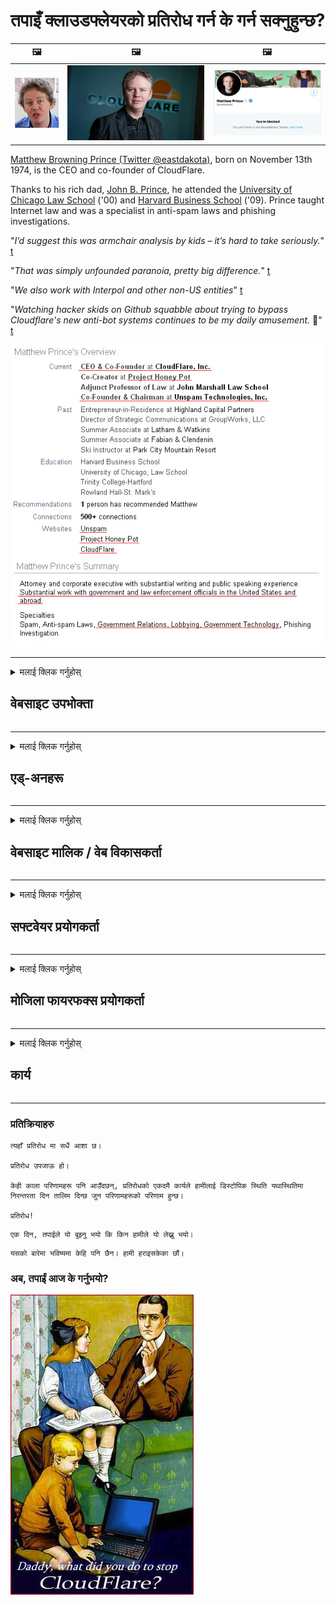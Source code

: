 # तपाइँ क्लाउडफ्लेयरको प्रतिरोध गर्न के गर्न सक्नुहुन्छ?

| 🖼 | 🖼 | 🖼 |
| --- | --- | --- |
| ![](../image/matthew_prince_teen.jpg) | ![](../image/matthew_prince.jpg) | ![](../image/blockedbymatthewprince.jpg) |


[Matthew Browning Prince (Twitter @eastdakota)](https://twitter.com/eastdakota), born on November 13th 1974, is the CEO and co-founder of CloudFlare.

Thanks to his rich dad, [John B. Prince](http://web.archive.org/web/20081002173414/http://www.mufranchisee.com/article/453/), he attended the [University of Chicago Law School](https://en.wikipedia.org/wiki/University_of_Chicago_Law_School) ('00) and [Harvard Business School](https://en.wikipedia.org/wiki/Harvard_Business_School) ('09). Prince taught Internet law and was a specialist in anti-spam laws and phishing investigations.


"*I’d suggest this was armchair analysis by kids – it’s hard to take seriously.*" [t](https://www.theguardian.com/technology/2015/nov/19/cloudflare-accused-by-anonymous-helping-isis)

"*That was simply unfounded paranoia, pretty big difference.*"  [t](https://twitter.com/xxdesmus/status/992757936123359233)

"*We also work with Interpol and other non-US entities*" [t](https://twitter.com/eastdakota/status/1203028504184360960)

"*Watching hacker skids on Github squabble about trying to bypass Cloudflare's new anti-bot systems continues to be my daily amusement.* 🍿" [t](https://twitter.com/eastdakota/status/1273277839102656515)


![](../image/whoismp.jpg)

---


<details>
<summary>मलाई क्लिक गर्नुहोस्

## वेबसाइट उपभोक्ता
</summary>


- यदि तपाइँलाई मनपर्ने वेबसाइटले क्लाउडफ्लेयर प्रयोग गरिरहेको छ भने, उनीहरूलाई क्लाउडफ्लेयर प्रयोग नगर्न भन्नुहोस्।
  - फेसबुक, रेडडिट, ट्विटर वा म्यास्टोडन जस्ता सामाजिक मिडियामा ह्वाइनिंगले कुनै फरक पार्दैन। [कार्यहरू ह्यासट्यागभन्दा ठूलो हुन्छन्।](https://twitter.com/phyzonloop/status/1274132092490862594)
  - वेबसाइट मालिकलाई सम्पर्क गर्न कोशिस गर्नुहोस् यदि तपाईं आफूलाई उपयोगी बनाउन चाहानुहुन्छ भने।

[क्लाउडफ्लेयरले भने](https://github.com/Eloston/ungoogled-chromium/issues/783):
```
हामी तपाईंलाई सिफारिस गर्दछौं कि तपाईं विशिष्ट सेवाहरू वा साइटहरू जुन तपाईं यस मुद्दामा चलाउनुहुन्छ र तपाईंको अनुभव साझा गर्नका लागि प्रशासकहरूसँग सम्पर्क राख्नुहोस्।
```

[यदि तपाईं यसको लागि सोध्दैनन्, वेबसाइट मालिकलाई यो समस्या कहिले पनि थाहा हुँदैन।](../PEOPLE.md)

![](../image/liberapay.jpg)

[सफल उदाहरण](https://counterpartytalk.org/t/turn-off-cloudflare-on-counterparty-co-plz/164/5).<br>
तिमीलाई समस्या छ? [अब आफ्नो आवाज उठाउनुहोस्।](https://github.com/maraoz/maraoz.github.io/issues/1) तल उदाहरण।

```
तपाईं केवल कर्पोरेट सेन्सरशिप र सामूहिक निगरानीमा मद्दत गर्दै हुनुहुन्छ।
https://codeberg.org/crimeflare/cloudflare-tor/src/branch/master/README.md
```

```
तपाईंको वेब पृष्ठ क्लाउडफ्लेयरको गोपनीयता-दुरुपयोग निजी पर्खाल-बगैंचामा छ।
https://codeberg.org/crimeflare/cloudflare-tor/
```

- वेबसाइटको गोपनीयता नीति पढ्न केहि समय लिनुहोस्।
  - यदि वेबसाइट क्लाउडफ्लेयर पछाडि छ वा वेबसाइटले क्लाउडफ्लेयरमा जडान गरिएका सेवाहरू प्रयोग गरिरहेको छ।

यसले "क्लाउडफ्लेयर" के हो बुझाउनु पर्छ, र क्लाउडफ्लेयरको साथ तपाईंको डाटा साझा गर्न अनुमतिको लागि सोध्नु पर्छ। त्यसो गर्न असफल भएमा विश्वास भंग हुनेछ र प्रश्नमा रहेको वेबसाइटलाई वेवास्ता गर्नुपर्छ।

[एक स्वीकार्य गोपनीयता नीति उदाहरण यहाँ छ](https://archive.is/bDlTz) ("Subprocessors" > "Entity Name")

```
मैले तपाईंको गोपनीयता नीति पढेको छु र क्लाउडफ्लेयर शब्द भेटिन।
यदि तपाईं क्लाउडफ्लेयरमा मेरो डाटा फीड गर्न जारी राख्नुहुन्छ भने म तपाईंसँग डाटा साझेदारी गर्न अस्वीकार गर्दछु।
https://codeberg.org/crimeflare/cloudflare-tor/
```

यो गोपनीयता नीतिको उदाहरण हो जसमा क्लाउडफ्लेयर शब्द छैन।
[Liberland Jobs](https://archive.is/daKIr) [privacy policy](https://docsend.com/view/feiwyte):

![](../image/cfwontobey.jpg)

क्लाउडफ्लेयरको आफ्नै गोपनीयता नीति छ।
[क्लाउडफ्लेयरले doxxing व्यक्तिहरूलाई माया गर्दछ।](https://www.reddit.com/r/GamerGhazi/comments/2s64fe/be_wary_reporting_to_cloudflare/)

वेबसाइटको साइनअप फारमको लागि यहाँ एक राम्रो उदाहरण छ।
AFAIK, शून्य वेबसाइटले यो गर। के तपाईं तिनीहरूलाई विश्वास गर्नुहुन्छ?

```
"XYZ का लागि साइन अप गर्नुहोस्" क्लिक गरेर, तपाईं हाम्रो सेवा सर्तहरू र गोपनीयता कथनलाई मन्जुर गर्नुहुन्छ।
तपाईं क्लाउडफ्लेयरको साथ आफ्नो डाटा साझा गर्न सहमत गर्नुहुन्छ र क्लाउडफ्लेयरको गोपनीयता कथनमा पनि सहमत हुनुहुन्छ।
यदि क्लाउडफ्लेयरले तपाईंको जानकारी लीक गर्दछ वा तपाईंलाई हाम्रो सर्भरहरूमा जडान हुन दिदैन भने, यो हाम्रो गल्ती होईन। [*]

[ साइन अप ] [ म असहमत ]
```
[*] [PEOPLE.md](../PEOPLE.md)


- तिनीहरूको सेवा प्रयोग नगर्न प्रयास गर्नुहोस्। याद गर्नुहोस् तपाइँ क्लाउडफ्लेयर द्वारा हेरिरहनुभएको छ।
  - ["I'm in your TLS, sniffin' your passworz"](../image/iminurtls.jpg)

- अन्य वेबसाइटको लागि खोजी गर्नुहोस्। त्यहाँ इन्टरनेटमा विकल्प र अवसरहरू छन्!

- दैनिक आधारमा टोर प्रयोग गर्न आफ्ना साथीहरूलाई राजी गर्नुहोस्।
  - बेनामी खुला इन्टरनेटको मानक हुनुपर्दछ!
  - [याद गर्नुहोस् कि टोर प्रोजेक्टले यस परियोजनालाई नमनपराउँदछ।](../HISTORY.md)

</details>

------

<details>
<summary>मलाई क्लिक गर्नुहोस्

## एड्-अनहरू
</summary>

- यदि तपाइँको ब्राउजर फायरफक्स, टोर ब्राउजर, वा Ungoogled क्रोमियम तल यी एड्-अनहरू मध्ये एक प्रयोग गर्नुहोस्।
  - यदि तपाईं अन्य नयाँ एड-ऑन थप्न चाहानुहुन्छ भने यसका बारे पहिला सोध्नुहोस्।


| नाम | विकासकर्ता | समर्थन | ब्लक गर्न सक्दछ | सूचित गर्न सक्दछ | Chrome |
| -------- | -------- | -------- | -------- | -------- | -------- |
| [Bloku Cloudflaron MITM-Atakon](../subfiles/about.bcma.md) | #Addon | [ ? ](README.md) | **हो**     | **हो**     |  **हो** |
| [Ĉu ligoj estas vundeblaj al MITM-atako?](../subfiles/about.ismm.md) | #Addon | [ ? ](README.md) | होईन     | **हो**     |  **हो** |
| [Ĉu ĉi tiuj ligoj blokos Tor-uzanton?](../subfiles/about.isat.md) | #Addon | [ ? ](README.md) | होईन     | **हो**     |  **हो** |
| [Block Cloudflare MITM Attack](https://trac.torproject.org/projects/tor/attachment/ticket/24351/block_cloudflare_mitm_attack-1.0.14.1-an%2Bfx.xpi)<br>[**DELETED BY TOR PROJECT**](../HISTORY.md) | nullius | [ ? ](tool/block_cloudflare_mitm_fx), [Link](README.md) | **हो**     | **हो**     |  होईन |
| [TPRB](http://34ahehcli3epmhbu2wbl6kw6zdfl74iyc4vg3ja4xwhhst332z3knkyd.onion/) | Sw | [ ? ](http://34ahehcli3epmhbu2wbl6kw6zdfl74iyc4vg3ja4xwhhst332z3knkyd.onion/) | **हो**     | **हो**     |  होईन |
| [Detect Cloudflare](https://addons.mozilla.org/en-US/firefox/addon/detect-cloudflare/) | Frank Otto | [ ? ](https://github.com/traktofon/cf-detect) | होईन     | **हो**     |  होईन |
| [True Sight](https://addons.mozilla.org/en-US/firefox/addon/detect-cloudflare-plus/) | claustromaniac | [ ? ](https://github.com/claustromaniac/detect-cloudflare-plus) | होईन     | **हो**     |  होईन |
| [Which Cloudflare datacenter am I visiting?](https://addons.mozilla.org/en-US/firefox/addon/cf-pop/) | 依云 | [ ? ](https://github.com/lilydjwg/cf-pop) | होईन     | **हो**     |  होईन |


- "डीसेन्ट्रालेइज" "CDNJS (क्लाउडफ्लेयर)" मा जडान रोक्न सक्दछ।
  - यसले नेटवर्कहरूमा पुग्न धेरै अनुरोधहरूलाई रोक्छ, र साइटहरू बिच्छेद गर्न स्थानीय फाईलहरू पुर्‍याउँछ।
  - विकासकर्ताले जवाफ दियो: "[very concerning indeed](https://github.com/Synzvato/decentraleyes/issues/236#issuecomment-352049501)", "[widespread usage severely centralizes the web](https://github.com/Synzvato/decentraleyes/issues/251#issuecomment-366752049)"

- [तपाइँ तपाइँको प्रमाणपत्र प्राधिकरण (CA) बाट क्लाउडफ्लेयर प्रमाणपत्र हटाउन वा अविश्वास गर्न सक्नुहुन्छ।](https://www.ssl.com/how-to/remove-root-certificate-firefox/)

</details>

------

<details>
<summary>मलाई क्लिक गर्नुहोस्

## वेबसाइट मालिक / वेब विकासकर्ता
</summary>


![](../image/word_cloudflarefree.jpg)

- क्लाउडफ्लेयर समाधान, अवधि प्रयोग नगर्नुहोस्।
  - तपाई त्यो भन्दा राम्रो गर्न सक्नुहुन्छ, हैन? [क्लाउडफ्लेयर सदस्यताहरू, योजनाहरू, डोमेनहरू, वा खाताहरू हटाउने तरिका यहाँ छ।](https://support.cloudflare.com/hc/en-us/articles/200167776-Removing-subscriptions-plans-domains-or-accounts)

| 🖼 | 🖼 |
| --- | --- |
| ![](../image/htmlalertcloudflare.jpg) | ![](../image/htmlalertcloudflare2.jpg) |

- थप ग्राहकहरू चाहनुहुन्छ? तिमीलाई थाहा छ के गर्ने। स "्केत "रेखाको माथि" हो।
  - [नमस्कार, तपाईंले "हामी तपाईंको गोपनीयतालाई गम्भीर रूपमा लिन्छौं" लेखे तर मैले "त्रुटि 3०3 निषेधित बेनामी प्रोक्सीलाई अनुमति छैन" मिल्यो।](https://it.slashdot.org/story/19/02/19/0033255/stop-saying-we-take-your-privacy-and-security-seriously) किन तपाईं Tor वा VPN रोक्दै हुनुहुन्छ? [र तपाईं किन अस्थायी ईमेलहरू रोक्दै हुनुहुन्छ?](http://nomdjgwjvyvlvmkolbyp3rocn2ld7fnlidlt2jjyotn3qqsvzs2gmuyd.onion/mail/)

![](../image/anonexist.jpg)

- क्लाउडफ्लेयर प्रयोग गर्दा आउटेजको सम्भावना बढ्नेछ। यदि तपाईंको सर्वर तल छ वा क्लाउडफ्लेयर तल छ भने आगन्तुकहरूले तपाईंको वेबसाइटमा पहुँच गर्न सक्दैनन्।
  - [के तपाई वास्तवमै क्लाउडफ्लेयर कहिल्यै तल झर्दैन भन्ने सोच्नुहुन्छ?](https://www.ibtimes.com/cloudflare-down-not-working-sites-producing-504-gateway-timeout-errors-2618008) [Another](https://twitter.com/Jedduff/status/1097875615997399040) [sample](https://twitter.com/search?f=tweets&vertical=default&q=Cloudflare%20is%20having%20problems). [Need more](../PEOPLE.md)?

![](../image/cloudflareinternalerror.jpg)

- तपाईंको "एपीआई सेवा", "सफ्टवेयर अद्यावधिक सर्भर" वा "आरएसएस फिड" प्रोक्सी गर्न क्लाउडफ्लेयर प्रयोग गर्नाले तपाइँको ग्राहकलाई हानी गर्छ। एक ग्राहकले तपाईलाई बोलाए र भन्यो "म तपाईको एपीआई अब प्रयोग गर्न सक्दिन", र तपाईलाई केहि थाहा छैन के भइरहेको छ। क्लाउडफ्लेयरले चुपचाप तपाईंको ग्राहकलाई रोक्न सक्छ। तपाईं यो ठीक छ जस्तो लाग्छ?
  - त्यहाँ धेरै आरएसएस पाठक ग्राहक र आरएसएस रिडर अनलाइन सेवा छन्। यदि तपाईं व्यक्तिहरूलाई सदस्यता लिन अनुमति दिनुहुन्न भने तपाईं किन RSS फिड प्रकाशित गर्दै हुनुहुन्छ?

![](../image/rssfeedovercf.jpg)

- के तपाईंलाई HTTPS प्रमाणपत्र चाहिन्छ? "ले एन्क्रिप्ट गर्नुहोस्" प्रयोग गर्नुहोस् वा यसलाई सीए कम्पनीबाट खरीद गर्नुहोस्।

- के तपाईंलाई DNS सर्भर चाहिन्छ? तपाईंको आफ्नै सर्भर सेट अप गर्न सक्नुहुन्न? कसरी उनीहरूको बारेमा: [Hurricane Electric Free DNS](https://dns.he.net/), [Dyn.com](https://dyn.com/dns/), [1984 Hosting](https://www.1984hosting.com/), [Afraid.Org (व्यवस्थापक तपाईंको खाता मेटाउनुहोस् यदि तपाईं TOR प्रयोग गर्नुहुन्छ)](https://freedns.afraid.org/)

- होस्टिंग सेवा खोज्दै हुनुहुन्छ? नि: शुल्क मात्र? कसरी उनीहरूको बारेमा: [Onion Service](http://vww6ybal4bd7szmgncyruucpgfkqahzddi37ktceo3ah7ngmcopnpyyd.onion/en/security/network-security/tor/onionservices-best-practices), [Free Web Hosting Area](https://freewha.com/), [Autistici/Inventati Web Site Hosting](https://www.autinv5q6en4gpf4.onion/services/website), [Github Pages](https://pages.github.com/), [Surge](https://surge.sh/)
  - [क्लाउडफ्लेयरको विकल्प](../subfiles/cloudflare-alternatives.md)

- के तपाइँ "क्लाउडफ्लेयर-ipfs.com" प्रयोग गर्दै हुनुहुन्छ? [के तपाईंलाई क्लाउडफ्लेयर आईपीएफएस खराब छ थाहा छ?](../PEOPLE.md)

- वेब अनुप्रयोग फायरवाल स्थापना गर्नुहोस् जस्तै OWASP र Fail2Ban तपाईंको सर्वरमा र यसलाई राम्रोसँग कन्फिगर गर्नुहोस्।
  - टोर रोक्नु भनेको समाधान होईन। केवल सानो नराम्रो प्रयोगकर्ताहरूका लागि सबैलाई सजाय नदिनुहोस्।

- पुन: निर्देशित गर्नुहोस् वा "क्लाउडफ्लेयर वार्प" प्रयोगकर्ताहरूलाई तपाईंको वेबसाइट पहुँच गर्नबाट रोक्नुहोस्। र एक कारण प्रदान गर्नुहोस् यदि तपाईं सक्नुहुन्छ भने।

> आईपी ​​सूची: "[क्लाउडफ्लेयरको हालको आईपी दायरा](cloudflare_inc/)"

> A: केवल तिनीहरूलाई ब्लक गर्नुहोस्

```
server {
...
deny 173.245.48.0/20;
deny 103.21.244.0/22;
deny 103.22.200.0/22;
deny 103.31.4.0/22;
deny 141.101.64.0/18;
deny 108.162.192.0/18;
deny 190.93.240.0/20;
deny 188.114.96.0/20;
deny 197.234.240.0/22;
deny 198.41.128.0/17;
deny 162.158.0.0/15;
deny 104.16.0.0/12;
deny 172.64.0.0/13;
deny 131.0.72.0/22;
deny 2400:cb00::/32;
deny 2606:4700::/32;
deny 2803:f800::/32;
deny 2405:b500::/32;
deny 2405:8100::/32;
deny 2a06:98c0::/29;
deny 2c0f:f248::/32;
...
}
```

> B: चेतावनी पृष्ठमा पुन: निर्देशित गर्नुहोस्

```
http {
...
geo $iscf {
default 0;
173.245.48.0/20 1;
103.21.244.0/22 1;
103.22.200.0/22 1;
103.31.4.0/22 1;
141.101.64.0/18 1;
108.162.192.0/18 1;
190.93.240.0/20 1;
188.114.96.0/20 1;
197.234.240.0/22 1;
198.41.128.0/17 1;
162.158.0.0/15 1;
104.16.0.0/12 1;
172.64.0.0/13 1;
131.0.72.0/22 1;
2400:cb00::/32 1;
2606:4700::/32 1;
2803:f800::/32 1;
2405:b500::/32 1;
2405:8100::/32 1;
2a06:98c0::/29 1;
2c0f:f248::/32 1;
}
...
}

server {
...
if ($iscf) {rewrite ^ https://example.com/cfwsorry.php;}
...
}

<?php
header('HTTP/1.1 406 Not Acceptable');
echo <<<CLOUDFLARED
Thank you for visiting ourwebsite.com!<br />
We are sorry, but we can't serve you because your connection is being intercepted by Cloudflare.<br />
Please read https://codeberg.org/crimeflare/cloudflare-tor for more information.<br />
CLOUDFLARED;
die();
```

- टोर प्याज सेवा सेट गर्नुहोस् वा I2P insite यदि तपाईं स्वतन्त्रतामा विश्वास गर्नुहुन्छ र अज्ञात प्रयोगकर्ताहरूलाई स्वागत गर्नुहुन्छ।

- अन्य क्लियरनेट / टोर डुअल वेबसाइट अपरेटरहरूको सल्लाह लिनुहोस् र अज्ञात साथीहरू बनाउनुहोस्!

</details>

------

<details>
<summary>मलाई क्लिक गर्नुहोस्

## सफ्टवेयर प्रयोगकर्ता
</summary>


- Discord ले क्लाउडफ्लेयर प्रयोग गरिरहेको छ। विकल्पहरू? हामी सुझाव दिन्छौं [**Briar** (Android)](https://f-droid.org/en/packages/org.briarproject.briar.android/), [Ricochet (PC)](https://ricochet.im/), [Tox + Tor (Android/PC)](https://tox.chat/download.html)
  - ब्रायरले टोरे डेमोन समावेश गर्दछ त्यसैले तपाईं ओर्बोट स्थापना गर्नुपर्दैन।
  - Qwtch विकासकर्ताहरू, खुला गोपनीयता, सूचना बिना तिनीहरूको गिट सेवाबाट स्टप_क्लाउडफ्लेयर परियोजना मेटाइयो।

- यदि तपाईं डेबियन GNU / लिनक्स, वा कुनै डेरिभेटिभ प्रयोग गर्नुहुन्छ भने, सदस्यता लिनुहोस्: [bug #831835](https://bugs.debian.org/cgi-bin/bugreport.cgi?bug=831835). र यदि तपाईं सक्नुहुन्छ भने प्याच प्रमाणित गर्न मद्दत गर्नुहोस्, र मर्मतकर्तालाई सहि निष्कर्षमा पुग्न मद्दत गर्नुहोस् कि यो स्वीकार्नुपर्दछ।

- सँधै यी ब्राउजरहरूको सिफारिस गर्नुहोस्।

| नाम | विकासकर्ता | समर्थन | टिप्पणी |
| -------- | -------- | -------- | -------- |
| [Ungoogled-Chromium](https://ungoogled-software.github.io/ungoogled-chromium-binaries/) | Eloston | [ ? ](https://github.com/Eloston/ungoogled-chromium) | PC (Win, Mac, Linux)  _!Tor_ |
| [Bromite](https://www.bromite.org/fdroid) | Bromite | [ ? ](https://github.com/bromite/bromite/issues) | Android  _!Tor_ |
| [Tor Browser](https://www.torproject.org/download/) | Tor Project | [ ? ](https://support.torproject.org/) | PC (Win, Mac, Linux)  _Tor_|
| [Tor Browser Android](https://www.torproject.org/download/) | Tor Project | [ ? ](https://support.torproject.org/) | Android  _Tor_|
| [Onion Browser](https://itunes.apple.com/us/app/onion-browser/id519296448?mt=8) | Mike Tigas | [ ? ](https://github.com/OnionBrowser/OnionBrowser/issues) | Apple iOS  _Tor_|
| [GNU/Icecat](https://www.gnu.org/software/gnuzilla/) | GNU | [ ? ](https://www.gnu.org/software/gnuzilla/) | PC (Linux) |
| [IceCatMobile](https://f-droid.org/en/packages/org.gnu.icecat/) | GNU | [ ? ](https://lists.gnu.org/mailman/listinfo/bug-gnuzilla) | Android |
| [Iridium Browser](https://iridiumbrowser.de/about/) | Iridium | [ ? ](https://github.com/iridium-browser/iridium-browser/) | PC (Win, Mac, Linux, OpenBSD) |


अन्य सफ्टवेयरको गोपनीयता अपूर्ण छ। यसको मतलब टोर ब्राउजर "उत्तम" छैन।
कुनै 100% सुरक्षित छैन न त 100% निजी र इन्टरनेट र प्रविधि मा निजी छ।

- टोर प्रयोग गर्न चाहनुहुन्न? तपाईं टोर डेमनको साथ कुनै पनि ब्राउजर प्रयोग गर्न सक्नुहुनेछ।
  - [नोट गर्नुहोस् कि टोर प्रोजेक्टले यो मनपर्दैन।](https://support.torproject.org/tbb/tbb-9/) टोर ब्राउजर प्रयोग गर्नुहोस् यदि तपाईं त्यसो गर्न सक्षम हुनुहुन्छ भने।
- [टोरको साथ क्रोमियम कसरी प्रयोग गर्ने](../subfiles/chromium_tor.md)


अर्को सफ्टवेयरको गोपनीयता बारे कुरा गरौं।

- [यदि तपाईंले वास्तवमै फायरफक्स प्रयोग गर्न आवश्यक छ भने, "फायरफक्स ईएसआर" छान्नुहोस्।](https://www.mozilla.org/en-US/firefox/organizations/)
  - [फायरफक्स - स्पाइवेयर वाचडग](https://spyware.neocities.org/articles/firefox.html)
  - [फायरफक्सले स्वतन्त्र बोली अस्वीकार गर्दछ, स्वतन्त्र बोलीमा प्रतिबन्ध लगाउँछ](https://web.archive.org/web/20200423010026/https://reclaimthenet.org/firefox-rejects-free-speech-bans-free-speech-commenting-plugin-dissenter-from-its-extensions-gallery/)
  - ["१००+ डाउनभोटहरू। यस्तो देखिन्छ कि एक सफ्टवेयर कम्पनीलाई टाँस्न को लागी ... सफ्टवेयर आजकल धेरै धेरै छ।"](https://old.reddit.com/r/firefox/comments/gutdiw/weve_got_work_to_do_the_mozilla_blog/fslbbb6/)
  - [ओह, किन फायरफक्सले मेरो यूआरएल बारमा प्रायोजित लिंकहरू देखाउँदै छ?](https://www.reddit.com/r/firefox/comments/jybx2w/uh_why_is_firefox_showing_me_sponsored_links_in/)
  - [मोजिला - शैतान अवतार](https://digdeeper.neocities.org/ghost/mozilla.html)

- [याद गर्नुहोस्, मोजिल्लाले क्लाउडफ्लेयर सेवा प्रयोग गरिरहेको छ।](https://www.robtex.com/dns-lookup/www.mozilla.org) [तिनीहरू आफ्नो उत्पादनमा क्लाउडफ्लेयरको डीएनएस सेवा पनि प्रयोग गरिरहेछन्।](https://www.theregister.co.uk/2018/03/21/mozilla_testing_dns_encryption/)

- [मोजिलाले आधिकारिक रूपमा यो टिकट अस्वीकार गर्‍यो।](https://bugzilla.mozilla.org/show_bug.cgi?id=1426618)

- [फायरफक्स फोकस एक मजाक हो।](https://github.com/mozilla-mobile/focus-android/issues/1743) [तिनीहरूले टेलमेट्री बन्द गर्ने वाचा गरे तर तिनीहरूले यो परिवर्तन गरे।](https://github.com/mozilla-mobile/focus-android/issues/4210)

- [पालेमुन / बेसिलिस्क विकासकर्ताले क्लाउडफ्लेयर मन पराउँछन्।](https://github.com/mozilla-mobile/focus-android/issues/1743#issuecomment-345993097)
  - [प्याले मूनको आर्काइभ सर्वरले १ware महिनासम्म ह्याक गरेर मालवेयर फैलायो](https://www.reddit.com/r/privacytoolsIO/comments/cc808y/pale_moons_archive_server_hacked_and_spread/)
  - उहाँ टोर प्रयोगकर्ताहरूलाई पनि घृणा गर्नुहुन्छ - "[यो टोर तिर शत्रुतापूर्ण गरौं। मलाई लाग्छ धेरै साइटहरू यसको अत्यधिक दुरुपयोग कारकलाई विचार गर्दै टोर प्रति शत्रुतापूर्ण हुनुपर्दछ।](https://github.com/yacy/yacy_search_server/issues/314#issuecomment-565932097)"

- [वाटरफक्समा गम्भीर "फोन होम" समस्या छ](https://spyware.neocities.org/articles/waterfox.html)

- [गुगल क्रोम एक स्पाइवेयर हो।](https://www.gnu.org/proprietary/malware-google.en.html)
  - [गुगलले तपाईंको गतिविधि प्रोफाइल गर्दछ।](https://spyware.neocities.org/articles/chrome.html)

- [SRWare Iron धेरै फोन घर जडान बनाउन।](https://spyware.neocities.org/articles/iron.html) यो गुगल डोमेनमा पनि जडान गर्दछ।

- [बहादुर ब्राउजर व्हाइटलिस्ट फेसबुक / ट्विटर ट्र्याकरहरू।](https://www.bleepingcomputer.com/news/security/facebook-twitter-trackers-whitelisted-by-brave-browser/)
  - [यहाँ थप मुद्दाहरू छन्।](https://spyware.neocities.org/articles/brave.html)
  - [binance सम्बद्ध आईडी](https://twitter.com/cryptonator1337/status/1269594587716374528)

- [माईक्रोसफ्ट एजले फेसबुकको उपयोगकर्ताको पछाडि फ्ल्यास कोड चलाउन दिन्छ।](https://www.zdnet.com/article/microsoft-edge-lets-facebook-run-flash-code-behind-users-backs/)

- [भिवालदीले तपाइँको गोपनीयतालाई आदर गर्दैन।](https://spyware.neocities.org/articles/vivaldi.html)

- [ओपेरा स्पायवेयर स्तर: अत्यधिक उच्च](https://spyware.neocities.org/articles/opera.html)

- Apple iOS: [तपाइँ आईओएस मा सबै मा उपयोग गर्नु हुँदैन, मुख्य किनभने यो मालवेयर हो।](https://www.gnu.org/proprietary/malware-apple.html)

त्यसकारण हामी माथि तालिका मात्र सिफारिस गर्दछौं। अरु केही छैन।

</details>

------

<details>
<summary>मलाई क्लिक गर्नुहोस्

## मोजिला फायरफक्स प्रयोगकर्ता
</summary>


- "फायरफक्स नाइटली" ले अप्ट-आउट विधि बिना मोजिला सर्भरहरूमा डिबग-स्तर जानकारी पठाउँदछ।
  - [मोजिला सर्भरहरू क्लाउडफ्लेयरमा छन्](https://www.digwebinterface.com/?hostnames=www.mozilla.org%0D%0Amozilla.cloudflare-dns.com&type=&ns=resolver&useresolver=8.8.4.4&nameservers=)

- फायरफक्सलाई मोजिला सर्भरहरूमा जडान हुन निषेध गर्न सम्भव छ।
  - [मोजिलाको नीति-टेम्प्लेट गाइड](https://github.com/mozilla/policy-templates/blob/master/README.md)
  - दिमागमा राख्नुहोस् कि यो ट्रिकले पछिल्लो संस्करणमा काम गर्न रोक्न सक्दछ किनकि मोजिला आफैले स्वेतसूची गर्न मनपराउँदछ।
  - तिनीहरूलाई पूर्ण रूपमा रोक्न फायरवाल र DNS फिल्टर प्रयोग गर्नुहोस्।

"`/distribution/policies.json`"

>     "WebsiteFilter": {
> 		"Block": [
> 		"*://*.mozilla.com/*",
> 		"*://*.mozilla.net/*",
> 		"*://*.mozilla.org/*",
> 		"*://webcompat.com/*",
> 		"*://*.firefox.com/*",
> 		"*://*.thunderbird.net/*",
> 		"*://*.cloudflare.com/*"
> 		]
>     },


- ~~Mozilla को ट्र्याकरमा बग रिपोर्ट गर्नुहोस्, उनीहरूलाई क्लाउडफ्लेयर प्रयोग नगर्न भन्दै।~~ त्यहाँ बगजिलामा बग रिपोर्ट थियो। धेरै व्यक्तिहरू उनीहरूको चिन्ता पोष्ट गरियो, तर बग २०१ 2018 मा प्रशासकद्वारा लुकाइएको थियो।

- तपाईं फायरफक्समा DoH असक्षम गर्न सक्नुहुन्छ।
  - [फायरफक्सको पूर्वनिर्धारित DNS प्रदायक परिवर्तन गर्नुहोस्](../subfiles/change-firefox-dns.md)

![](../image/firefoxdns.jpg)

- [यदि तपाईं गैर- ISP DNS प्रयोग गर्न चाहानुहुन्छ भने, OpenNIC Tier2 DNS सेवा वा कुनै पनि गैर-क्लाउडफ्लेयर DNS सेवाहरूको प्रयोग गर्ने बारे विचार गर्नुहोस्।](https://wiki.opennic.org/start)
![](../image/opennic.jpg)
  - DNS का साथ क्लाउडफ्लेयर रोक्नुहोस्। [Crimeflare DNS](https://dns.crimeflare.eu.org/)

- तपाईं टोरलाई DNS रिजल्भरको रूपमा प्रयोग गर्न सक्नुहुनेछ। [यदि तपाईं टोर विशेषज्ञ हुनुहुन्न भने, यहाँ प्रश्न सोध्नुहोस्।](https://tor.stackexchange.com/)

> **कसरी?**
> 1. Tor डाउनलोड गर्नुहोस् र तपाईंको कम्प्युटरमा स्थापना गर्नुहोस्।
> 2. यस लाइनलाई "torrc" फाईलमा थप्नुहोस्।
> DNSPort 127.0.0.1:53
> 3. पुनः सुरु गर्नुहोस्
> 4. तपाइँको कम्प्युटरको DNS सर्भर "१२7.०.०.१" मा सेट गर्नुहोस्।

</details>

------

<details>
<summary>मलाई क्लिक गर्नुहोस्

## कार्य
</summary>


- अरूलाई क्लाउडफ्लेयरको खतराहरूको बारेमा बताउनुहोस्।

- [यो भण्डार सुधार गर्न मद्दत गर्नुहोस्।](https://codeberg.org/crimeflare/cloudflare-tor).
  - दुबै सूचीहरू, यसको बिरूद्ध तर्कहरू र विवरणहरू।

- [कागजात गर्नुहोस् र धेरै सार्वजनिक गर्नुहोस् जहाँ चीजहरू क्लाउडफ्लेयर (र समान कम्पनिहरू) सँग गलत हुन्छन्, निश्चित गर्नुहोस् जब तपाईं यस्तो गर्नुहुँदा यस भण्डारको उल्लेख गर्न निश्चित हुनुहुन्छ।](https://codeberg.org/crimeflare/cloudflare-tor) :)

- टोर डिफल्टद्वारा अधिक व्यक्तिहरू लिनुहोस् ताकि तिनीहरू वेबको अनुभव संसारका विभिन्न भागहरूको दृष्टिकोणबाट गर्न सक्दछन्।

- समूहहरू सुरू गर्नुहोस्, सामाजिक मिडिया र meatspace मा, क्लाउडफ्लेयरबाट संसारलाई स्वतन्त्र गर्न समर्पित।

- जहाँ उपयुक्त छ, यो भण्डारमा यी समूहहरूमा लिंक गर्नुहोस् - यो समूहको रूपमा मिलेर काम गर्ने समन्वयको लागि ठाउँ हुन सक्छ।

- [एक कूप सुरू गर्नुहोस् जुन क्लाउडफ्लेयरको अर्थपूर्ण गैर कर्पोरेट विकल्प प्रदान गर्न सक्दछ।](../subfiles/cloudflare-alternatives.md)

- हामीलाई कुनै पनि विकल्पहरू थाहा दिनुहोस् कम्तिमा क्लाउडफ्लेयरको बिरूद्ध बहु-स्तरित रक्षा प्रदान गर्न मद्दतको लागि।

- यदि तपाईं क्लाउडफ्लेयर ग्राहक हुनुहुन्छ भने, आफ्नो गोपनीयता सेटिंग्स सेट गर्नुहोस्, र तिनीहरूलाई उल्ल .्घन गर्न प्रतीक्षा गर्नुहोस्।
  - [त्यसोभए तिनीहरूलाई विरोधी स्प्याम / गोपनीयता उल्ल privacy्घन शुल्क अन्तर्गत ल्याउनुहोस्।](https://twitter.com/thexpaw/status/1108424723233419264)

- यदि तपाईं संयुक्त राज्य अमेरिकामा हुनुहुन्छ र वेबसाइटमा प्रश्न भएको बैंक वा एकाउन्टेन्ट हो भने, ग्र्याम ch लीच – ब्लिली एक्ट, वा अमेरिकन डिसेबिलिटी ऐन अन्तर्गत अमेरिकीहरू बीच कानुनी दवाव ल्याउने प्रयास गर्नुहोस् र हामीलाई कति टाढासम्म पुग्नुहोस् भनेर हामीलाई रिपोर्ट गर्नुहोस्। ।

- यदि वेबसाइट एक सरकारी साइट हो भने अमेरिकी संविधानको पहिलो संशोधन अन्तर्गत कानुनी दवाव ल्याउने प्रयास गर्नुहोस्।

- यदि तपाईं EU नागरिक हुनुहुन्छ भने, सामान्य डाटा संरक्षण नियमन अन्तर्गत तपाईंको व्यक्तिगत जानकारी पठाउन वेबसाइटमा सम्पर्क गर्नुहोस्। यदि उनीहरूले तपाईलाई तपाईको जानकारी दिन अस्वीकार गर्छन् भने त्यो कानूनको उल्ल .्घन हो।

- कम्पनीहरू जसले आफ्नो वेबसाइटमा सेवा प्रस्ताव गर्छन् भनेर उपभोक्ता सुरक्षा संगठन र बीबीबी लाई "झूटा विज्ञापन" को रूपमा रिपोर्ट गर्ने प्रयास गर्नुहोस्। क्लाउडफ्लेयर वेबसाइटहरू क्लाउडफ्लेयर सर्भरहरू द्वारा सेवा गरिन्छ।

- [ITU ले अमेरिकाको सन्दर्भमा सुझाव दिन्छ कि क्लाउडफ्लेयर यति ठूलो हुन थाल्छ कि उनीहरूमाथि विश्वासघात कानून ल्याउन सकिन्छ।](https://www.itu.int/en/ITU-T/Workshops-and-Seminars/20181218/Documents/Geoff_Huston_Presentation.pdf)

- यो GNU GPL संस्करण मा यस्तो सेवा पछाडि स्रोत कोड भण्डारणको बिरूद्ध एउटा प्रावधान समावेश हुन सक्छ, सबै GPLv4 र पछिका प्रोग्रामहरूको लागि आवश्यक छ जुन कम से कम स्रोत कोड टोर प्रयोगकर्ताहरू बिरुद्द भेदभाव नगर्ने माध्यम मार्फत पहुँचयोग्य छ।

</details>

------

### प्रतिक्रियाहरु

```
त्यहाँ प्रतिरोध मा सधैं आशा छ।

प्रतिरोध उपजाऊ हो।

केही काला परिणामहरू पनि आउँदछन्, प्रतिरोधको एकदमै कार्यले हामीलाई डिस्टोपिक स्थिति यथास्थितिमा निरन्तरता दिन तालिम दिन्छ जुन परिणामहरूको परिणाम हुन्छ।

प्रतिरोध!
```

```
एक दिन, तपाईले यो बुझ्नु भयो कि किन हामीले यो लेख्नु भयो।
```

```
यसको बारेमा भविष्यमा केहि पनि छैन। हामी हराइसकेका छौं।
```

### अब, तपाईं आज के गर्नुभयो?


![](../image/stopcf.jpg)
